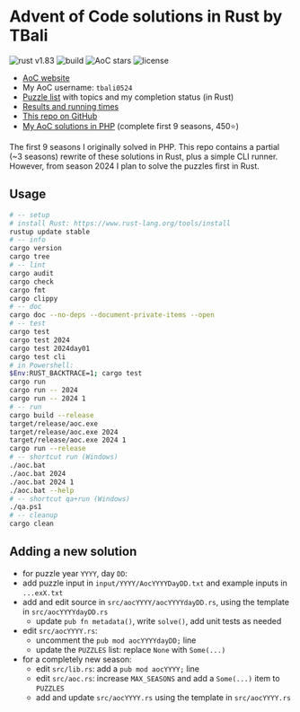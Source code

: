 # Advent of Code solutions in Rust by TBali

![rust v1.83](https://shields.io/badge/rust-1.82-blue?logo=rust)
![build](https://img.shields.io/github/actions/workflow/status/tbali0524/advent-of-code-rust/qa.yml)
![AoC stars](https://img.shields.io/badge/total%20AoC%20⭐-212-green)
![license](https://img.shields.io/github/license/tbali0524/advent-of-code-rust)

* [AoC website](https://adventofcode.com/)
* My AoC username: `tbali0524`
* [Puzzle list](puzzles.md) with topics and my completion status (in Rust)
* [Results and running times](results.md)
* [This repo on GitHub](https://github.com/tbali0524/advent-of-code-rust)
* [My AoC solutions in PHP](https://github.com/tbali0524/advent-of-code-solutions) (complete first 9 seasons, 450⭐)

The first 9 seasons I originally solved in PHP. This repo contains a partial (~3 seasons) rewrite of these solutions in Rust, plus a simple CLI runner. However, from season 2024 I plan to solve the puzzles first in Rust.

## Usage

```sh
# -- setup
# install Rust: https://www.rust-lang.org/tools/install
rustup update stable
# -- info
cargo version
cargo tree
# -- lint
cargo audit
cargo check
cargo fmt
cargo clippy
# -- doc
cargo doc --no-deps --document-private-items --open
# -- test
cargo test
cargo test 2024
cargo test 2024day01
cargo test cli
# in Powershell:
$Env:RUST_BACKTRACE=1; cargo test
cargo run
cargo run -- 2024
cargo run -- 2024 1
# -- run
cargo build --release
target/release/aoc.exe
target/release/aoc.exe 2024
target/release/aoc.exe 2024 1
cargo run --release
# -- shortcut run (Windows)
./aoc.bat
./aoc.bat 2024
./aoc.bat 2024 1
./aoc.bat --help
# -- shortcut qa+run (Windows)
./qa.ps1
# -- cleanup
cargo clean
```

## Adding a new solution

* for puzzle year `YYYY`, day `DD`:
* add puzzle input in `input/YYYY/AocYYYYDayDD.txt` and example inputs in `...exX.txt`
* add and edit source in `src/aocYYYY/aocYYYYdayDD.rs`, using the template in `src/aocYYYYdayDD.rs`
    * update `pub fn metadata()`, write `solve()`, add unit tests as needed
* edit `src/aocYYYY.rs`:
    * uncomment the `pub mod aocYYYYdayDD;` line
    * update the `PUZZLES` list: replace `None` with `Some(...)`
* for a completely new season:
    * edit `src/lib.rs`: add a `pub mod aocYYYY;` line
    * edit `src/aoc.rs`: increase `MAX_SEASONS` and add a `Some(...)` item to `PUZZLES`
    * add and update `src/aocYYYY.rs` using the template in `src/aocYYYY.rs`
